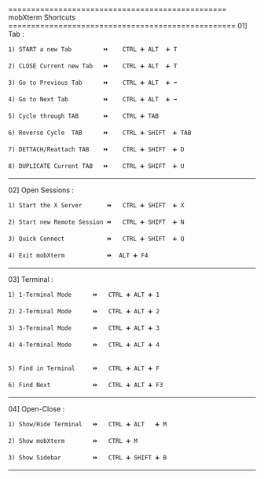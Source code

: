 ================================================ mobXterm Shortcuts ==================================================
01] Tab : 
	
	1) START a new Tab 		   ⏩  	CTRL ➕ ALT  ➕ T 
	
	2) CLOSE Current new Tab   ⏩  	CTRL ➕ ALT  ➕ T 
	
	3) Go to Previous Tab 	   ⏩  	CTRL ➕ ALT  ➕ ⬅  
	
	4) Go to Next Tab	 	   ⏩  	CTRL ➕ ALT  ➕ ➡  
	
	5) Cycle through TAB  	   ⏩  	CTRL ➕ TAB  
	
	6) Reverse Cycle  TAB  	   ⏩  	CTRL ➕ SHIFT  ➕ TAB

	7) DETTACH/Reattach TAB	   ⏩  	CTRL ➕ SHIFT  ➕ D
	
	8) DUPLICATE Current TAB   ⏩  	CTRL ➕ SHIFT  ➕ U
______________________________________________________________________________________________________________________

02] Open Sessions :

	1) Start the X Server 	    ⏩	CTRL ➕ SHIFT  ➕ X
	
	2) Start new Remote Session ⏩ 	CTRL ➕ SHIFT  ➕ N
	
	3) Quick Connect 			⏩ 	CTRL ➕ SHIFT  ➕ Q
	
	4) Exit mobXterm 			⏩  ALT ➕ F4
______________________________________________________________________________________________________________________

03] Terminal : 
	
	1) 1-Terminal Mode 		⏩   CTRL ➕ ALT ➕ 1 
	
	2) 2-Terminal Mode 		⏩   CTRL ➕ ALT ➕ 2 
	
	3) 3-Terminal Mode 		⏩   CTRL ➕ ALT ➕ 3 
	
	4) 4-Terminal Mode 		⏩   CTRL ➕ ALT ➕ 4 
	

	5) Find in Terminal 	⏩   CTRL ➕ ALT ➕ F 
	
	6) Find Next 		 	⏩   CTRL ➕ ALT ➕ F3
	
______________________________________________________________________________________________________________________

04] Open-Close : 
	
	1) Show/Hide Terminal 	⏩   CTRL ➕ ALT   ➕ M
	
	2) Show mobXterm 	 	⏩   CTRL ➕ M
	
	3) Show Sidebar 	 	⏩   CTRL ➕ SHIFT ➕ B

______________________________________________________________________________________________________________________